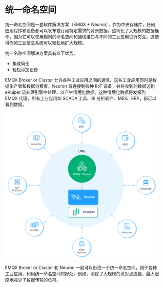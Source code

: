# 统一命名空间

统一命名空间是一套软件解决方案（EMQX + Neuron），作为中央存储库，任何应用程序和设备都可以发布或订阅特定需求的背景数据。这简化了大规模的数据操作，因为它可以使用相同的命名空间和通信接口与不同的工业应用进行交互。这使得你的工业信息系统可以轻松地扩大规模。

统一名称空间解决方案具有以下优势。
* 集成简化
* 轻松添加设备

EMQX Broker or Cluster 允许各种工业应用之间的通信，这些工业应用同时是数据生产者和数据消费者。Neuron 将连接到各种 IIoT 设备，并将收到的数据送到 eKuiper 流处理引擎中处理，以产生情境化数据。这种情境化数据将发报到 EMQX 代理，所有工业应用如 SCADA 工具、BI 分析软件、MES、ERP，都可以看到数据。

![uns](./assets/uns.png)

EMQX Broker or Cluster 和 Neuron 一起可以形成一个统一命名空间，用于各种工业应用，利用统一命名空间的好处。例如，消除了大规模的点对点连接，最大限度地减少了数据传输的负荷。
